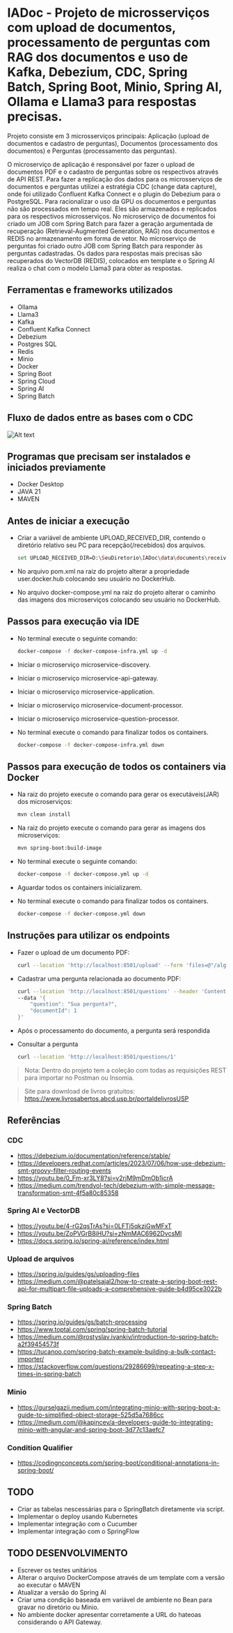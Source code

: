 # IADoc - Projeto de microsserviços com upload de documentos, processamento de perguntas com RAG dos documentos e uso de Kafka, Debezium, CDC, Spring Batch, Spring Boot, Minio, Spring AI, Ollama e Llama3 para respostas precisas.
Projeto consiste em 3 microsserviços principais: Aplicação (upload de documentos e cadastro de perguntas), Documentos (processamento dos documentos) e Perguntas (processamento das perguntas).

O microserviço de aplicação é responsável por fazer o upload de documentos PDF e o cadastro de perguntas sobre os respectivos através de API REST.
Para fazer a replicação dos dados para os microsserviços de documentos e perguntas utilizei a estratégia CDC (change data capture), onde foi utilizado Confluent Kafka Connect e o plugin do Debezium para o PostgreSQL.
Para racionalizar o uso da GPU os documentos e perguntas não são processados em tempo real. Eles são armazenados e replicados para os respectivos microsserviços.
No microserviço de documentos foi criado um JOB com Spring Batch para fazer a geração argumentada de recuperação (Retrieval-Augmented Generation, RAG) nos documentos e REDIS no armazenamento em forma de vetor.
No microserviço de perguntas foi criado outro JOB com Spring Batch para responder às perguntas cadastradas. 
Os dados para respostas mais precisas são recuperados do VectorDB (REDIS), colocados em template e o Spring AI realiza o chat com o modelo Llama3 para obter as respostas.

## Ferramentas e frameworks utilizados
- Ollama
- Llama3
- Kafka
- Confluent Kafka Connect
- Debezium
- Postgres SQL
- Redis
- Minio
- Docker
- Spring Boot
- Spring Cloud
- Spring AI
- Spring Batch

## Fluxo de dados entre as bases com o CDC
![Alt text](/asserts/images/FluxoDadosCDC.jpg?raw=true "Diagrama representando o fluxo dos dados entre as bases")

## Programas que precisam ser instalados e iniciados previamente
- Docker Desktop
- JAVA 21
- MAVEN

## Antes de iniciar a execução
- Criar a variável de ambiente UPLOAD_RECEIVED_DIR, contendo o diretório relativo seu PC para recepção(/recebidos) dos arquivos.
	```sh
	set UPLOAD_RECEIVED_DIR=D:\SeuDiretorio\IADoc\data\documents\received\
	```

- No arquivo pom.xml na raiz do projeto alterar a propriedade user.docker.hub colocando seu usuário no DockerHub.
- No arquivo docker-compose.yml na raiz do projeto alterar o caminho das imagens dos microserviços colocando seu usuário no DockerHub.

## Passos para execução via IDE
- No terminal execute o seguinte comando:
	```sh
	docker-compose -f docker-compose-infra.yml up -d
	```

- Iniciar o microserviço microservice-discovery.
- Iniciar o microserviço microservice-api-gateway.
- Iniciar o microserviço microservice-application.
- Iniciar o microserviço microservice-document-processor.
- Iniciar o microserviço microservice-question-processor.
- No terminal execute o comando para finalizar todos os containers. 
	```sh
	docker-compose -f docker-compose-infra.yml down
	```

## Passos para execução de todos os containers via Docker
- Na raiz do projeto execute o comando para gerar os executáveis(JAR) dos microserviços:
	```sh
	mvn clean install
	```
- Na raiz do projeto execute o comando para gerar as imagens dos microserviços:
	```sh
	mvn spring-boot:build-image
	```

- No terminal execute o seguinte comando:
	```sh
	docker-compose -f docker-compose.yml up -d
	```

- Aguardar todos os containers inicializarem.
- No terminal execute o comando para finalizar todos os containers. 
	```sh
	docker-compose -f docker-compose.yml down
	```

## Instruções para utilizar os endpoints
- Fazer o upload de um documento PDF:
	```sh
	curl --location 'http://localhost:8501/upload' --form 'files=@"/algumArquivoPdf.pdf"'
	```

- Cadastrar uma pergunta relacionada ao documento PDF:
	```sh
	curl --location 'http://localhost:8501/questions' --header 'Content-Type: application/json' \
	--data '{
		"question": "Sua pergunta?",
		"documentId": 1
	}'
	``` 

- Após o processamento do documento, a pergunta será respondida
- Consultar a pergunta
	```sh
	curl --location 'http://localhost:8501/questions/1'
	```

> Nota: Dentro do projeto tem a coleção com todas as requisições REST para importar no Postman ou Insomia.

> Site para download de livros gratuitos: https://www.livrosabertos.abcd.usp.br/portaldelivrosUSP

## Referências

### CDC
- https://debezium.io/documentation/reference/stable/
- https://developers.redhat.com/articles/2023/07/06/how-use-debezium-smt-groovy-filter-routing-events
- https://youtu.be/0_Fm-xr3LY8?si=v2rjM9mDmOb1icrA
- https://medium.com/trendyol-tech/debezium-with-simple-message-transformation-smt-4f5a80c85358

### Spring AI e VectorDB
- https://youtu.be/4-rG2qsTrAs?si=0LFTj5qkzjGwMFxT
- https://youtu.be/ZoPVGrB8iHU?si=zNmMAC6962DvcsMl
- https://docs.spring.io/spring-ai/reference/index.html


### Upload de arquivos
- https://spring.io/guides/gs/uploading-files
- https://medium.com/@patelsajal2/how-to-create-a-spring-boot-rest-api-for-multipart-file-uploads-a-comprehensive-guide-b4d95ce3022b

### Spring Batch
- https://spring.io/guides/gs/batch-processing
- https://www.toptal.com/spring/spring-batch-tutorial
- https://medium.com/@rostyslav.ivankiv/introduction-to-spring-batch-a2f39454573f
- https://tucanoo.com/spring-batch-example-building-a-bulk-contact-importer/
- https://stackoverflow.com/questions/29286699/repeating-a-step-x-times-in-spring-batch

### Minio
- https://gurselgazii.medium.com/integrating-minio-with-spring-boot-a-guide-to-simplified-object-storage-525d5a7686cc
- https://medium.com/@kapincev/a-developers-guide-to-integrating-minio-with-angular-and-spring-boot-3d77c13aefc7

### Condition Qualifier
- https://codingnconcepts.com/spring-boot/conditional-annotations-in-spring-boot/

## TODO
- Criar as tabelas nescessárias para o SpringBatch diretamente via script.
- Implementar o deploy usando Kubernetes
- Implementar integração com o Cucumber
- Implementar integração com o SpringFlow

## TODO DESENVOLVIMENTO
- Escrever os testes unitários
- Alterar o arquivo DockerCompose através de um template com a versão ao executar o MAVEN
- Atualizar a versão do Spring AI
- Criar uma condição baseada em variável de ambiente no Bean para gravar no diretório ou Minio.
- No ambiente docker apresentar corretamente a URL do hateoas considerando o API Gateway.